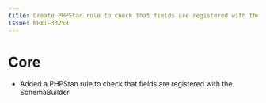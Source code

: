 ```yaml
---
title: Create PHPStan rule to check that fields are registered with the SchemaBuilder
issue: NEXT-33259
---
```

# Core
* Added a PHPStan rule to check that fields are registered with the SchemaBuilder
